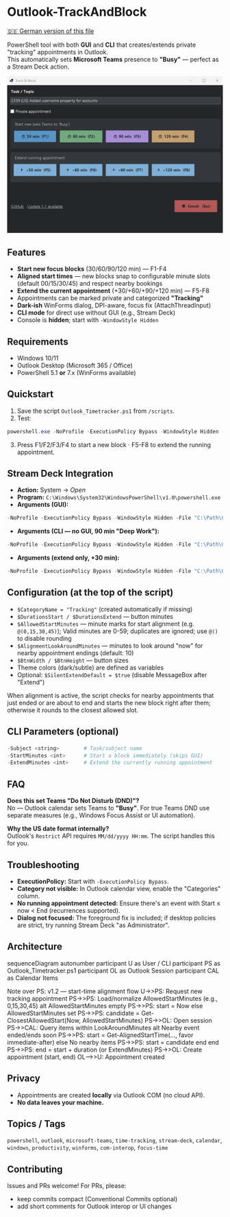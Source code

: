 # Outlook-TrackAndBlock

[🇩🇪 German version of this file](/README_de.md)

PowerShell tool with both **GUI** and **CLI** that creates/extends private "tracking" appointments in Outlook.  
This automatically sets **Microsoft Teams** presence to **"Busy"** — perfect as a Stream Deck action.

![Track & Block — Screenshot](/assets/screenshot.png?raw=true)

## Features

- **Start new focus blocks** (30/60/90/120 min) — F1-F4
- **Aligned start times** — new blocks snap to configurable minute slots (default 00/15/30/45) and respect nearby bookings
- **Extend the current appointment** (+30/+60/+90/+120 min) — F5-F8
- Appointments can be marked private and categorized **"Tracking"**
- **Dark-ish** WinForms dialog, DPI-aware, focus fix (AttachThreadInput)
- **CLI mode** for direct use without GUI (e.g., Stream Deck)
- Console is **hidden**; start with `-WindowStyle Hidden`

## Requirements

- Windows 10/11
- Outlook Desktop (Microsoft 365 / Office)
- PowerShell 5.1 **or** 7.x (WinForms available)

## Quickstart

1. Save the script `Outlook_Timetracker.ps1` from `/scripts`.
2. Test:

~~~powershell
powershell.exe -NoProfile -ExecutionPolicy Bypass -WindowStyle Hidden -File "C:\Path\Outlook_Timetracker.ps1"
~~~

3. Press F1/F2/F3/F4 to start a new block · F5-F8 to extend the running appointment.

## Stream Deck Integration

- **Action:** System → *Open*
- **Program:** `C:\Windows\System32\WindowsPowerShell\v1.0\powershell.exe`
- **Arguments (GUI):**

~~~powershell
-NoProfile -ExecutionPolicy Bypass -WindowStyle Hidden -File "C:\Path\Outlook_Timetracker.ps1"
~~~

- **Arguments (CLI — no GUI, 90 min "Deep Work"):**

~~~powershell
-NoProfile -ExecutionPolicy Bypass -WindowStyle Hidden -File "C:\Path\Outlook_Timetracker.ps1" -Subject "Deep Work" -StartMinutes 90
~~~

- **Arguments (extend only, +30 min):**

~~~powershell
-NoProfile -ExecutionPolicy Bypass -WindowStyle Hidden -File "C:\Path\Outlook_Timetracker.ps1" -ExtendMinutes 30
~~~

## Configuration (at the top of the script)

- `$CategoryName = "Tracking"` (created automatically if missing)
- `$DurationsStart / $DurationsExtend` — button minutes
- `$AllowedStartMinutes` — minute marks for start alignment (e.g. `@(0,15,30,45)`); Valid minutes are 0-59; duplicates are ignored; use `@()` to disable rounding
- `$AlignmentLookAroundMinutes` — minutes to look around "now" for nearby appointment endings (default: 10)
- `$BtnWidth / $BtnHeight` — button sizes
- Theme colors (dark/subtle) are defined as variables
- Optional: `$SilentExtendDefault = $true` (disable MessageBox after "Extend")

When alignment is active, the script checks for nearby appointments that just ended or are about to end and starts the new block right after them; otherwise it rounds to the closest allowed slot.

## CLI Parameters (optional)

~~~powershell
-Subject <string>        # Task/subject name
-StartMinutes <int>      # Start a block immediately (skips GUI)
-ExtendMinutes <int>     # Extend the currently running appointment
~~~

## FAQ

**Does this set Teams "Do Not Disturb (DND)"?**  
No — Outlook calendar sets Teams to **"Busy"**. For true Teams DND use separate measures (e.g., Windows Focus Assist or UI automation).

**Why the US date format internally?**  
Outlook's `Restrict` API requires `MM/dd/yyyy HH:mm`. The script handles this for you.

## Troubleshooting

- **ExecutionPolicy:** Start with `-ExecutionPolicy Bypass`.
- **Category not visible:** In Outlook calendar view, enable the "Categories" column.
- **No running appointment detected:** Ensure there's an event with Start ≤ now < End (recurrences supported).
- **Dialog not focused:** The foreground fix is included; if desktop policies are strict, try running Stream Deck "as Administrator".

## Architecture

sequenceDiagram
  autonumber
  participant U as User / CLI
  participant PS as Outlook_Timetracker.ps1
  participant OL as Outlook Session
  participant CAL as Calendar Items

  Note over PS: v1.2 — start-time alignment flow
  U->>PS: Request new tracking appointment
  PS->>PS: Load/normalize AllowedStartMinutes (e.g., 0,15,30,45)
  alt AllowedStartMinutes empty
    PS->>PS: start = Now
  else AllowedStartMinutes set
    PS->>PS: candidate = Get-ClosestAllowedStart(Now, AllowedStartMinutes)
    PS->>OL: Open session
    PS->>CAL: Query items within LookAroundMinutes
    alt Nearby event ended/ends soon
      PS->>PS: start = Get-AlignedStartTime(..., favor immediate-after)
    else No nearby items
      PS->>PS: start = candidate
    end
  end
  PS->>PS: end = start + duration (or ExtendMinutes)
  PS->>OL: Create appointment (start, end)
  OL-->>U: Appointment created

## Privacy

- Appointments are created **locally** via Outlook COM (no cloud API).
- **No data leaves your machine.**

## Topics / Tags

`powershell`, `outlook`, `microsoft-teams`, `time-tracking`, `stream-deck`, `calendar`, `windows`, `productivity`, `winforms`, `com-interop`, `focus-time`

## Contributing

Issues and PRs welcome! For PRs, please:

- keep commits compact (Conventional Commits optional)
- add short comments for Outlook interop or UI changes
